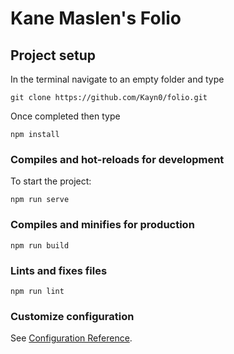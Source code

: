 # Kane Maslen's Folio

## Project setup
In the terminal navigate to an empty folder and type 
```
git clone https://github.com/Kayn0/folio.git
```
Once completed then type
```
npm install

```

### Compiles and hot-reloads for development
To start the project:
```
npm run serve
```

### Compiles and minifies for production
```
npm run build
```

### Lints and fixes files
```
npm run lint
```

### Customize configuration
See [Configuration Reference](https://cli.vuejs.org/config/).
